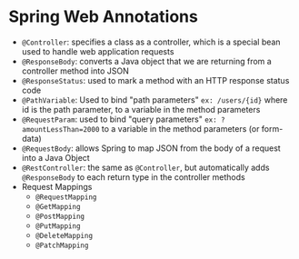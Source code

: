 # Spring Web Annotations
- `@Controller`: specifies a class as a controller, which is a special bean used to handle web application requests
- `@ResponseBody`: converts a Java object that we are returning from a controller method into JSON
- `@ResponseStatus`: used to mark a method with an HTTP response status code
- `@PathVariable`: Used to bind "path parameters" `ex: /users/{id}` where id is the path parameter, to a variable in the method parameters
- `@RequestParam`: used to bind "query parameters" `ex: ?amountLessThan=2000` to a variable in the method parameters (or form-data)
- `@RequestBody`: allows Spring to map JSON from the body of a request into a Java Object
- `@RestController`: the same as `@Controller`, but automatically adds `@ResponseBody` to each return type in the controller methods
- Request Mappings
    - `@RequestMapping`
    - `@GetMapping`
    - `@PostMapping`
    - `@PutMapping`
    - `@DeleteMapping`
    - `@PatchMapping`